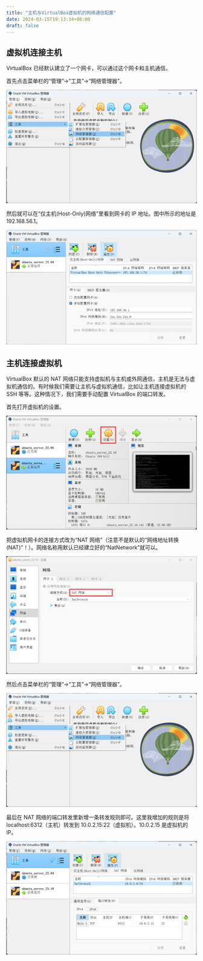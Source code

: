 ```yaml
---
title: "主机与VirtualBox虚拟机的网络通信配置"
date: 2024-03-15T19:13:34+08:00
draft: false
---
```


## 虚拟机连接主机

VirtualBox 已经默认建立了一个网卡，可以通过这个网卡和主机通信。

首先点击菜单栏的“管理”->“工具”->“网络管理器”。

![](image3.png)

然后就可以在“仅主机(Host-Only)网络”里看到网卡的 IP 地址。图中所示的地址是 192.168.56.1。

![](image5.png)

## 主机连接虚拟机

VirtualBox 默认的 NAT 网络只能支持虚拟机与主机或外网通信，主机是无法与虚拟机通信的。有时候我们需要让主机与虚拟机通信，比如让主机连接虚拟机的 SSH 等等。这种情况下，我们需要手动配置 VirtualBox 的端口转发。

首先打开虚拟机的设置。

![](image1.png)

把虚拟机网卡的连接方式改为“NAT 网络”（注意不是默认的“网络地址转换(NAT)”！）。网络名称用默认已经建立好的“NatNetwork”就可以。

![](image2.png)

然后点击菜单栏的“管理”->“工具”->“网络管理器”。

![](image3.png)

最后在 NAT 网络的端口转发里新增一条转发规则即可。这里我增加的规则是将 localhost:6312（主机）转发到 10.0.2.15:22（虚拟机）。10.0.2.15 是虚拟机的 IP。

![](image4.png)
